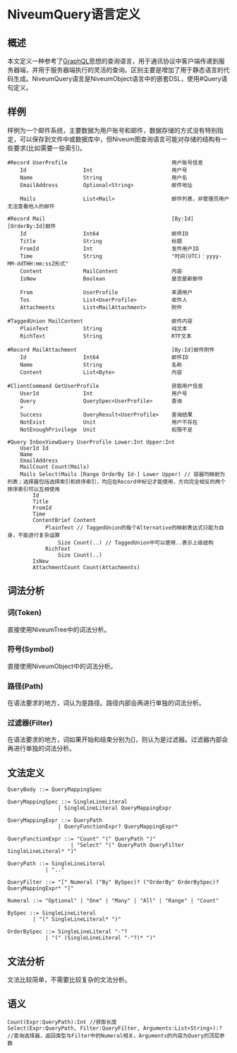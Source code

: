 ﻿# NiveumQuery语言定义

## 概述

本文定义一种参考了[GraphQL](https://graphql.org/)思想的查询语言，用于通讯协议中客户端传递到服务器端，并用于服务器端执行的灵活的查询。区别主要是增加了用于静态语言的代码生成。NiveumQuery语言是NiveumObject语言中的嵌套DSL，使用#Query语句定义。

## 样例

样例为一个邮件系统，主要数据为用户账号和邮件，数据存储的方式没有特别指定，可以保存到文件中或数据库中，但Niveum图查询语言可能对存储的结构有一些要求(比如需要一些索引)。

    #Record UserProfile                                 用户账号信息
        Id                  Int                         用户号
        Name                String                      用户名
        EmailAddress        Optional<String>            邮件地址
    
        Mails               List<Mail>                  邮件列表，非管理员用户无法查看他人的邮件
    
    #Record Mail                                        [By:Id][OrderBy:Id]邮件
        Id                  Int64                       邮件ID
        Title               String                      标题
        FromId              Int                         发件用户ID
        Time                String                      "时间(UTC)：yyyy-MM-ddTHH:mm:ssZ形式"
        Content             MailContent                 内容
        IsNew               Boolean                     是否是新邮件
    
        From                UserProfile                 来源用户
        Tos                 List<UserProfile>           收件人
        Attachments         List<MailAttachment>        附件
    
    #TaggedUnion MailContent                            邮件内容
        PlainText           String                      纯文本
        RichText            String                      RTF文本
    
    #Record MailAttachment                              [By:Id]邮件附件
        Id                  Int64                       邮件ID
        Name                String                      名称
        Content             List<Byte>                  内容
    
    #ClientCommand GetUserProfile                       获取用户信息
        UserId              Int                         用户号
        Query               QuerySpec<UserProfile>      查询
        >
        Success             QueryResult<UserProfile>    查询结果
        NotExist            Unit                        用户不存在
        NotEnoughPrivilege  Unit                        权限不足
    
    #Query InboxViewQuery UserProfile Lower:Int Upper:Int
        UserId Id
        Name
        EmailAddress
        MailCount Count(Mails)
        Mails Select(Mails [Range OrderBy Id-] Lower Upper) // 容器均映射为列表；选择器包括选择索引和排序索引，均应在Record中标记才能使用，方向完全相反的两个排序索引可以互相使用
            Id
            Title
            FromId
            Time
            ContentBrief Content
                PlainText // TaggedUnion的每个Alternative的映射表达式只能为自身，不能进行复杂运算
                    Size Count(..) // TaggedUnion中可以使用..表示上级结构
                RichText
                    Size Count(..)
            IsNew
            AttachmentCount Count(Attachments)

## 词法分析

### 词(Token)

直接使用NiveumTree中的词法分析。

### 符号(Symbol)

直接使用NiveumObject中的词法分析。

### 路径(Path)

在语法要求的地方，词认为是路径。路径内部会再进行单独的词法分析。

### 过滤器(Filter)

在语法要求的地方，词如果开始和结束分别为[]，则认为是过滤器。过滤器内部会再进行单独的词法分析。

## 文法定义

    QueryBody ::= QueryMappingSpec

    QueryMappingSpec ::= SingleLineLiteral
                    | SingleLineLiteral QueryMappingExpr

    QueryMappingExpr ::= QueryPath
                    | QueryFunctionExpr? QueryMappingExpr*

    QueryFunctionExpr ::= "Count" "(" QueryPath ")"
                        | "Select" "(" QueryPath QueryFilter SingleLineLiteral* ")"

    QueryPath ::= SingleLineLiteral
                | ".."

    QueryFilter ::= "[" Numeral ("By" BySpec)? ("OrderBy" OrderBySpec)? QueryMappingExpr* "]"

    Numeral ::= "Optional" | "One" | "Many" | "All" | "Range" | "Count"

    BySpec ::= SingleLineLiteral
            | "(" SingleLineLiteral* ")"

    OrderBySpec ::= SingleLineLiteral "-"?
                | "(" (SingleLineLiteral "-"?)* ")"

## 文法分析

文法比较简单，不需要比较复杂的文法分析。

## 语义

    Count(Expr:QueryPath):Int //获取长度
    Select(Expr:QueryPath, Filter:QueryFilter, Arguments:List<String>):? //查询选择器，返回类型与Filter中的Numeral相关，Arguments的内容为Query的顶层参数
